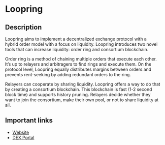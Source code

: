 # Loopring

## Description

Loopring aims to implement a decentralized exchange protocol with a hybrid order model with a focus on liquidity. Loopring introduces two novel tools that can increase liquidity: order ring and consortium blockchain.

Order ring is a method of chaining multiple orders that execute each other. It’s up to relayers and arbitragers to find rings and execute them. On the protocol level, Loopring equally distributes margins between orders and prevents rent-seeking by adding redundant orders to the ring.

Relayers can cooperate by sharing liquidity. Loopring offers a way to do that by creating a consortium blockchain. This blockchain is fast \(1-2 second block time\) and supports history pruning. Relayers decide whether they want to join the consortium, make their own pool, or not to share liquidity at all.

## Important links

* [Website](https://loopring.org)
* [DEX Portal](https://loopring.io)

